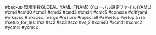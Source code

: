 #backup
環境変数GLOBAL_YAML_FNAME:グローバル設定ファイル(YAML)
#cmd
#cmd0
#cmd1
#cmd2
#cmd3
#cmd4
#cmd5
#console
#diffyaml
#mkspec
#mkspec_merge
#restore
#rspec_all
#s
#setup
#setup.bash
#setup_for_test
#sz
#sz2
#sz3
#szo
#vs_2
#xcmd0
#xcmd1
#xcmd2
#ycmd1
#ycmd2


